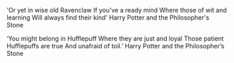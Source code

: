 'Or yet in wise old Ravenclaw
If you've a ready mind
Where those of wit and learning
Will always find their kind'
Harry Potter and the Philosopher's Stone

‘You might belong in Hufflepuff
Where they are just and loyal
Those patient Hufflepuffs are true
And unafraid of toil.’
Harry Potter and the Philosopher’s Stone
